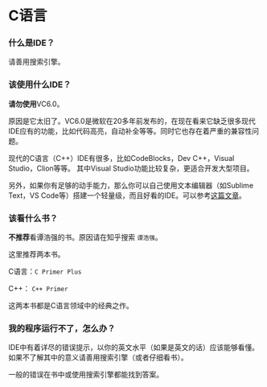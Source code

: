 # C语言

### 什么是IDE？

请善用搜索引擎。

### 该使用什么IDE？

**请勿使用**VC6.0。

原因是它太旧了。VC6.0是微软在20多年前发布的，在现在看来它缺乏很多现代IDE应有的功能，比如代码高亮，自动补全等等。同时它也存在着严重的兼容性问题。

现代的C语言（C++）IDE有很多，比如CodeBlocks，Dev C++，Visual Studio，Clion等等。
其中Visual Studio功能比较复杂，更适合开发大型项目。

另外，如果你有足够的动手能力，那么你可以自己使用文本编辑器（如Sublime Text，VS Code等）搭建一个轻量级，而且好看的IDE。可以参考[这篇文章](https://blessing.studio/vscode-c-cpp-configuration-for-acm-oj/)。

### 该看什么书？

**不推荐**看谭浩强的书。原因请在知乎搜索 `谭浩强`。

这里推荐两本书。

C语言：`C Primer Plus`

C++： `C++ Primer`

这两本书都是C语言领域中的经典之作。

### 我的程序运行不了，怎么办？

IDE中有着详尽的错误提示，以你的英文水平（如果是英文的话）应该能够看懂。
如果不了解其中的意义请善用搜索引擎（或者仔细看书）。

一般的错误在书中或使用搜索引擎都能找到答案。
